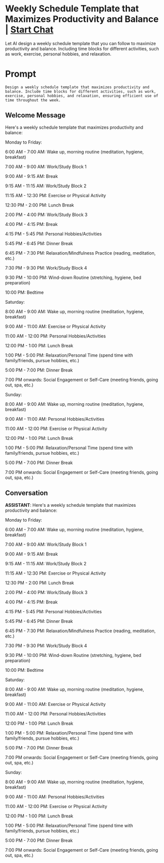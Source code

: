 

# Weekly Schedule Template that Maximizes Productivity and Balance | [Start Chat](https://gptcall.net/chat.html?data=%7B%22contact%22%3A%7B%22id%22%3A%22akKOyxLKgNoLCTxaB6sG_%22%2C%22flow%22%3Atrue%7D%7D)
Let AI design a weekly schedule template that you can follow to maximize productivity and balance. Including time blocks for different activities, such as work, exercise, personal hobbies, and relaxation.

# Prompt

```
Design a weekly schedule template that maximizes productivity and balance. Include time blocks for different activities, such as work, exercise, personal hobbies, and relaxation, ensuring efficient use of time throughout the week.
```

## Welcome Message
Here's a weekly schedule template that maximizes productivity and balance:



Monday to Friday:



6:00 AM - 7:00 AM: Wake up, morning routine (meditation, hygiene, breakfast)



7:00 AM - 9:00 AM: Work/Study Block 1



9:00 AM - 9:15 AM: Break



9:15 AM - 11:15 AM: Work/Study Block 2



11:15 AM - 12:30 PM: Exercise or Physical Activity



12:30 PM - 2:00 PM: Lunch Break



2:00 PM - 4:00 PM: Work/Study Block 3



4:00 PM - 4:15 PM: Break



4:15 PM - 5:45 PM: Personal Hobbies/Activities



5:45 PM - 6:45 PM: Dinner Break



6:45 PM - 7:30 PM: Relaxation/Mindfulness Practice (reading, meditation, etc.)



7:30 PM - 9:30 PM: Work/Study Block 4



9:30 PM - 10:00 PM: Wind-down Routine (stretching, hygiene, bed preparation)



10:00 PM: Bedtime



Saturday:



8:00 AM - 9:00 AM: Wake up, morning routine (meditation, hygiene, breakfast)



9:00 AM - 11:00 AM: Exercise or Physical Activity



11:00 AM - 12:00 PM: Personal Hobbies/Activities



12:00 PM - 1:00 PM: Lunch Break



1:00 PM - 5:00 PM: Relaxation/Personal Time (spend time with family/friends, pursue hobbies, etc.)



5:00 PM - 7:00 PM: Dinner Break



7:00 PM onwards: Social Engagement or Self-Care (meeting friends, going out, spa, etc.)



Sunday:



8:00 AM - 9:00 AM: Wake up, morning routine (meditation, hygiene, breakfast)



9:00 AM - 11:00 AM: Personal Hobbies/Activities



11:00 AM - 12:00 PM: Exercise or Physical Activity



12:00 PM - 1:00 PM: Lunch Break



1:00 PM - 5:00 PM: Relaxation/Personal Time (spend time with family/friends, pursue hobbies, etc.)



5:00 PM - 7:00 PM: Dinner Break



7:00 PM onwards: Social Engagement or Self-Care (meeting friends, going out, spa, etc.)

## Conversation

**ASSISTANT**: Here's a weekly schedule template that maximizes productivity and balance:



Monday to Friday:



6:00 AM - 7:00 AM: Wake up, morning routine (meditation, hygiene, breakfast)



7:00 AM - 9:00 AM: Work/Study Block 1



9:00 AM - 9:15 AM: Break



9:15 AM - 11:15 AM: Work/Study Block 2



11:15 AM - 12:30 PM: Exercise or Physical Activity



12:30 PM - 2:00 PM: Lunch Break



2:00 PM - 4:00 PM: Work/Study Block 3



4:00 PM - 4:15 PM: Break



4:15 PM - 5:45 PM: Personal Hobbies/Activities



5:45 PM - 6:45 PM: Dinner Break



6:45 PM - 7:30 PM: Relaxation/Mindfulness Practice (reading, meditation, etc.)



7:30 PM - 9:30 PM: Work/Study Block 4



9:30 PM - 10:00 PM: Wind-down Routine (stretching, hygiene, bed preparation)



10:00 PM: Bedtime



Saturday:



8:00 AM - 9:00 AM: Wake up, morning routine (meditation, hygiene, breakfast)



9:00 AM - 11:00 AM: Exercise or Physical Activity



11:00 AM - 12:00 PM: Personal Hobbies/Activities



12:00 PM - 1:00 PM: Lunch Break



1:00 PM - 5:00 PM: Relaxation/Personal Time (spend time with family/friends, pursue hobbies, etc.)



5:00 PM - 7:00 PM: Dinner Break



7:00 PM onwards: Social Engagement or Self-Care (meeting friends, going out, spa, etc.)



Sunday:



8:00 AM - 9:00 AM: Wake up, morning routine (meditation, hygiene, breakfast)



9:00 AM - 11:00 AM: Personal Hobbies/Activities



11:00 AM - 12:00 PM: Exercise or Physical Activity



12:00 PM - 1:00 PM: Lunch Break



1:00 PM - 5:00 PM: Relaxation/Personal Time (spend time with family/friends, pursue hobbies, etc.)



5:00 PM - 7:00 PM: Dinner Break



7:00 PM onwards: Social Engagement or Self-Care (meeting friends, going out, spa, etc.)

